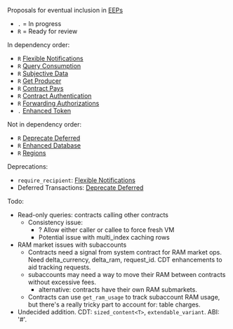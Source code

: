Proposals for eventual inclusion in [EEPs](https://github.com/eoscanada/EEPs)

* `.` = In progress
* `R` = Ready for review

In dependency order:
* `R` [Flexible Notifications](eep-draft_flexible_notify.md)
* `R` [Query Consumption](eep-draft_query_consumption.md)
* `R` [Subjective Data](eep-draft_subjective_data.md)
* `R` [Get Producer](eep-draft_get_producer.md)
* `R` [Contract Pays](eep-draft_contract_pays.md)
* `R` [Contract Authentication](eep-draft_contract_trx_auth.md)
* `R` [Forwarding Authorizations](eep-draft_contract_fwd_auth.md)
* `.` [Enhanced Token](eep-draft_enhanced_token.md)

Not in dependency order:
* `R` [Deprecate Deferred](eep-draft_deprecate_deferred.md)
* `R` [Enhanced Database](eep-draft_enhanced_database.md)
* `R` [Regions](eep-draft_regions.md)

Deprecations:
* `require_recipient`: [Flexible Notifications](eep-draft_flexible_notify.md)
* Deferred Transactions: [Deprecate Deferred](eep-draft_deprecate_deferred.md)

Todo:
* Read-only queries: contracts calling other contracts
  * Consistency issue:
    * ? Allow either caller or callee to force fresh VM
    * Potential issue with multi_index caching rows
* RAM market issues with subaccounts
  * Contracts need a signal from system contract for RAM market ops. Need delta_currency,
    delta_ram, request_id. CDT enhancements to aid tracking requests.
  * subaccounts may need a way to move their RAM between contracts without excessive fees.
    * alternative: contracts have their own RAM submarkets.
  * Contracts can use `get_ram_usage` to track subaccount RAM usage, but there's a really
    tricky part to account for: table charges.
* Undecided addition. CDT: `sized_content<T>`, `extendable_variant`. ABI: '#'.
